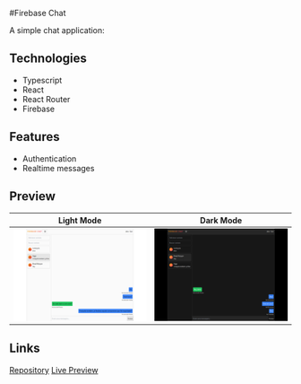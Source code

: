 #Firebase Chat

A simple chat application:

## Technologies

- Typescript
- React
- React Router
- Firebase

## Features

- Authentication
- Realtime messages

## Preview

| Light Mode                                                                         | Dark Mode                                                                         |
| ---------------------------------------------------------------------------------- | --------------------------------------------------------------------------------- |
| <img src="./src/assets/images/app-preview-light.png" width="100%" height="100%" /> | <img src="./src/assets/images/app-preview-dark.png" width="100%" height="100%" /> |

## Links

[Repository](https://github.com/johnvcodes/firebase-chat)
[Live Preview]()
